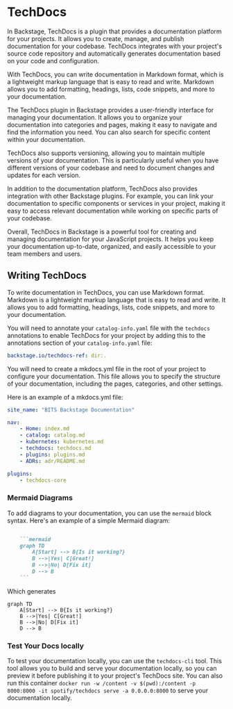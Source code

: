 # TechDocs

In Backstage, TechDocs is a plugin that provides a documentation platform for
your projects. It allows you to create, manage, and publish documentation for
your codebase. TechDocs integrates with your project's source code repository
and automatically generates documentation based on your code and configuration.

With TechDocs, you can write documentation in Markdown format, which is a
lightweight markup language that is easy to read and write. Markdown allows you
to add formatting, headings, lists, code snippets, and more to your
documentation.

The TechDocs plugin in Backstage provides a user-friendly interface for managing
your documentation. It allows you to organize your documentation into categories
and pages, making it easy to navigate and find the information you need. You can
also search for specific content within your documentation.

TechDocs also supports versioning, allowing you to maintain multiple versions of
your documentation. This is particularly useful when you have different versions
of your codebase and need to document changes and updates for each version.

In addition to the documentation platform, TechDocs also provides integration
with other Backstage plugins. For example, you can link your documentation to
specific components or services in your project, making it easy to access
relevant documentation while working on specific parts of your codebase.

Overall, TechDocs in Backstage is a powerful tool for creating and managing
documentation for your JavaScript projects. It helps you keep your documentation
up-to-date, organized, and easily accessible to your team members and users.

## Writing TechDocs

To write documentation in TechDocs, you can use Markdown format. Markdown is a
lightweight markup language that is easy to read and write. It allows you to add
formatting, headings, lists, code snippets, and more to your documentation.

You will need to annotate your `catalog-info.yaml` file with the `techdocs`
annotations to enable TechDocs for your project by adding this to the
annotations section of your `catalog-info.yaml` file:

```yaml
backstage.io/techdocs-ref: dir:.
```

You will need to create a mkdocs.yml file in the root of your project to
configure your documentation. This file allows you to specify the structure of
your documentation, including the pages, categories, and other settings.

Here is an example of a mkdocs.yml file:

```yaml
site_name: "BITS Backstage Documentation"

nav:
    - Home: index.md
    - catalog: catalog.md
    - kubernetes: kubernetes.md
    - techdocs: techdocs.md
    - plugins: plugins.md
    - ADRs: adr/README.md

plugins:
    - techdocs-core
```

### Mermaid Diagrams

To add diagrams to your documentation, you can use the `mermaid` block syntax.
Here's an example of a simple Mermaid diagram:

````Markdown

    ```mermaid
    graph TD
        A[Start] --> B{Is it working?}
        B -->|Yes| C[Great!]
        B -->|No| D[Fix it]
        D --> B
    ```
````

Which generates

```mermaid
graph TD
    A[Start] --> B{Is it working?}
    B -->|Yes| C[Great!]
    B -->|No| D[Fix it]
    D --> B
```

### Test Your Docs locally

To test your documentation locally, you can use the `techdocs-cli` tool. This
tool allows you to build and serve your documentation locally, so you can
preview it before publishing it to your project's TechDocs site. You can also
run this container
`docker run -w /content -v $(pwd):/content -p 8000:8000 -it spotify/techdocs serve -a 0.0.0.0:8000`
to serve your documentation locally.
